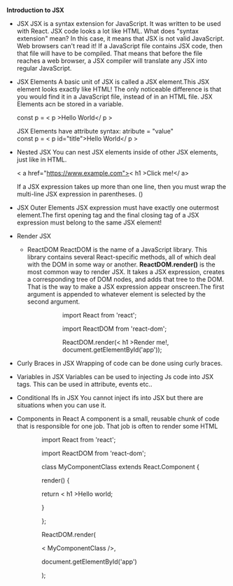 **Introduction to JSX**
- JSX
  JSX is a syntax extension for JavaScript. It was written to be used with React. JSX code looks a lot like HTML.
  What does "syntax extension" mean?
  In this case, it means that JSX is not valid JavaScript. Web browsers can't read it!
  If a JavaScript file contains JSX code, then that file will have to be compiled. That means that before the file reaches a web browser, a JSX compiler will translate any JSX into regular JavaScript.
- JSX Elements
  A basic unit of JSX is called a JSX element.This JSX element looks exactly like HTML! The only noticeable difference is that you would find it in a JavaScript file, instead of in an HTML file.
  JSX Elements acn be stored in a variable.

  const p = < p >Hello World</ p >

  JSX Elements have attribute
  syntax: atribute = "value" <br />
  const p = < p id="title">Hello World</ p >

- Nested JSX
  You can nest JSX elements inside of other JSX elements, just like in HTML.

  < a href="https://www.example.com">< h1 >Click me!</h1 ></ a><br />

  If a JSX expression takes up more than one line, then you must wrap the multi-line JSX expression in parentheses. ()

- JSX Outer Elements
  JSX expression must have exactly one outermost element.The first opening tag and the final closing tag of a JSX expression must belong to the same JSX element!

- Render JSX
  * ReactDOM
    ReactDOM is the name of a JavaScript library. This library contains several React-specific methods, all of which deal with the DOM in some way or another.
    **ReactDOM.render()** is the most common way to render JSX. It takes a JSX expression, creates a corresponding tree of DOM nodes, and adds that tree to the DOM. That is the way to make a JSX expression appear onscreen.The first argument is appended to whatever element is selected by the second argument.

    <p style="margin-left:80px;">import React from 'react';</p>
    <p style="margin-left:80px;">import ReactDOM from 'react-dom';</p>
    <p style="margin-left:80px;">ReactDOM.render(< h1 >Render me!</ h1 >, document.getElementById('app'));</p>

 - Curly Braces in JSX
   Wrapping of code can be done using curly braces.
 - Variables in JSX
   Variables can be used to injecting Js code into JSX tags. This can be used in attribute, events etc..
 - Conditional Ifs in JSX
   You cannot inject ifs into JSX but there are situations when you can use it.
 - Components in React
   A component is a small, reusable chunk of code that is responsible for one job. That job is often to render some HTML

<p style="margin-left:80px;">import React from 'react';
<p style="margin-left:80px;">import ReactDOM from 'react-dom';

<p style="margin-left:80px;">class MyComponentClass extends React.Component {
  <p style="margin-left:80px;">render() {
  <p style="margin-left:80px;">  return < h1 >Hello world</ h1 >;
  <p style="margin-left:80px;">}
<p style="margin-left:80px;">};

<p style="margin-left:80px;">ReactDOM.render(
<p style="margin-left:80px;">  < MyComponentClass />,
<p style="margin-left:80px;">  document.getElementById('app')
<p style="margin-left:80px;">);
